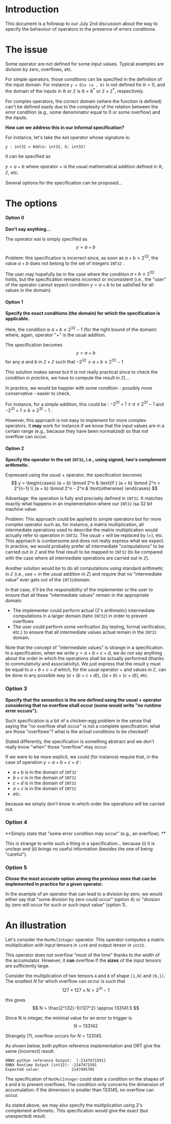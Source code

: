 # Introduction

This document is a followup to our July 2nd discussion about the way to specify the behaviour of operators in the presence of errors conditions.

# The issue 
Some operator are not defined for some input values. Typical examples are division by zero, overflows, etc.

For simple operators, those conditions can be specified in the definition of the input domain. For instance `y = Div (a , b)` is not defined for $b=0$, and the domain of the inputs in $\mathbb R$ or $\mathbb Z$ is $\mathbb R\times \mathbb R^*$  or $\mathbb Z\times \mathbb Z^*$, respectively.

For complex operators, the correct domain (where the function is defined) can't be defined easily due to the complexity of the relation between the error condition (e.g., some denominator equal to 0 or some overflow) and the inputs. 

**How can we address this in our informal specification?**

For instance, let's take the `Add` operator whose signature is:

`y : int32 = Add(a: int32, b: int32)`

It can be specified as 

$y = a+b$ where operator $+$ is the usual mathematical addition defined in $\mathbb R$, $\mathbb Z$, etc.

Several options for the specification can be proposed...

# The options

#### Option 0
**Don't say anything...**

The operator `Add` is simply specified as 
$$y = a + b $$

Problem: this specification is incorrect since, as soon as $a+b > 2^{32}$, the value $a+b$ does not belong to the set of integers `INT32`
.

The user may hopefully be in the case where the condition $a+b\leq 2^{32}$  holds, but the specification remains incorrect or inconsistent (i.e., the "user" of the operator cannot expect condition $y=a+b$ to be satisfied for all values in the domain). 

#### Option 1
**Specify the exact conditions (the domain) for which the specification is applicable.**

Here, the condition is $a+b \leq 2^{32}-1$ (for the right bound of the domain) where, again, operator "$+$" is the usual addition.

The specification becomes
$$y = a + b $$
for any $a$ and $b$ in $\mathbb Z \times \mathbb Z$  such that 
$-2^{32} \leq a+b \leq 2^{32}-1$

This solution makes sense but it is not really practical since to check the condition *in practice*, we have to compute the result in $\mathbb Z$)...

In practice, we would be happier with some condition - possibly more conservative - easier to check.

For instance, for a simple addition, this could be : $-2^{31}+1\leq a \leq 2^{31}-1$  and $-2^{31}+1 \leq b \leq 2^{31}-1$ .

However, this approach is not easy to implement for more complex operators. It **may** work for instance if we know that the input values are in a certain range (e.g., because they have been normalized) so that not overflow can occur. 

#### Option 2 
**Specify the operator in the set `INT32`, i.e.,  using signed, two's complement arithmetic.**

Expressed using the usual $+$ operator, the specification becomes
$$
y =
\begin{cases}
(a + b) \bmod 2^n & \text{if } (a + b) \bmod 2^n < 2^{n-1} \\
(a + b) \bmod 2^n - 2^n & \text{otherwise}
\end{cases}
$$

Advantage: the operation is fully and precisely defined in `INT32`. It matches exactly what happens in an implementation where our `INT32` isa 32 bit machine value. 

Problem: This approach could be applied to simple operators but for more complex operator such as, for instance, a matrix multiplication, all intermediate operations used to describe the matrix multiplication would actually refer to operation in `INT32`. The usual $+$ will be replaced by $(+)$, etc. This approach is cumbersome and does not really express what we expect. In practice, we would probably prefer all intermediate "computations" to be carried out in $\mathbb Z$ and the final result to be mapped to `INT32` (to be compared with the case where all intermediate operations are carried out in $\mathbb Z$).

Another solution would be to do all computations using standard arithmetic in $\mathbb Z$  (i.e., use $+$ in the usual addition in $Z$) and require that no "intermediate value" ever gets out of the `INT32`domain.

In that case, it'll be the responsibility of the implementer or the user to ensure that all these "intermediate values" remain in the appropriate domain:
- The implementer could perform actual (2's arithmetic) intermediate computations in a larger domain (tahn `INT32`) in order to prevent overflows
- The user could perform some verification (by testing, formal verification, etc.) to ensure that all intermediate values actual remain in the `INT32` domain.

Note that the concept of "intermediate values" is strange in a specification. In a specification, when we write $y=a+b+c+d$, we do not say anything about the order in which the operations shall be actually  performed (thanks to commutativity and associativity). We just express that the result $y$ must be equal to $a+b+c+d$ which, for the usual operator $+$ and values in $\mathbb Z$, can be done in any possible way ($a+(b+c+d))$, $((a+b)+(c+d)$), etc.

### Option 3
**Specify that the semantics is the one defined using the usual $+$ operator considering that no overflow shall occur (some  would write "no runtime error occurs").**

Such specification is a bit of a chicken-egg problem in the sense that saying the "no overflow shall occur" is not a complete specification: what are those "overflows"? what is the actual conditions to be checked?

Stated differently, the specification is something abstract and we don't really know "when" those "overflow" may occur. 

If we were to be more explicit, we could (for instance) require that, in the case of operation $y=a+b+c+d$ :
- $a+b$ is in the domain of `INT32`
- $b+c$ is in the domain of `INT32`
- $c+d$ is in the domain of `INT32`
- $a+c$ is in the domain of `INT32`
- etc. 
  
because we simply don't know in which order the operations will be carried out.

### Option 4
**Simply state that "some error condition may occur" (e.g., an overflow). 
**

This is strange to write such a thing in a specification... because (i) it is unclear and (ii) brings no useful information (besides the one of being "careful").

### Option 5
**Chose the most accurate option among the previous ones that can be implemented in practice for a given operator.**

In the example of an operator that can lead to a division by zero, we would either say that "some division by zero could occur" (option 4) or "division by zero will occur for such or such input value" (option 1).

# An illustration

Let's consider the `MatMulInteger` operator.
This operator computes a matrix multiplication with input tensors in `int8` and output tensor in `int32`.

This operator does not overflow "most of the time" thanks to the width  of the accumulator. However, it **can** overflow if the **sizes** of the  input tensors are sufficiently large.

Consider the multiplication of two tensors `A` and `B` of shape `[1,N]` and `[N,1]`. The smallest $N$ for which overflow can occur is such that  
$$
127 \times 127 \times N > 2^{31} - 1
$$

this gives 
$$
N > \frac{2^{32}-1}{127^2} \approx 133141.5
$$

Since N is integer, the minimal value for an error to trigger is 
$$
N = 133142
$$

Strangely (?), overflow occurs for $N=133145$. 

As shown below, both  python reference implementation and ORT give the same (incorrect) result: 

```
ONNX python reference Output:  [-2147471591]
ONNX Runtime Output (int32): -2147471591
Expected value:              2147495705
```

The specification of `MatMulInteger` could state a condition on the shapes of `A` and `B` to prevent overflows. The condition only concerns the dimension of accumulation: if the dimension is smaller than 133145, no overflow can occur. 

As stated above, we may also specify the multiplication using 2's complement arithmetic. This specification would give the exact (but unexpected) result. 